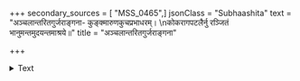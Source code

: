 +++
secondary_sources = [ "MSS_0465",]
jsonClass = "Subhaashita"
text = "अञ्चलान्तरितगुर्जराङ्गना- कुङ्क्मारुणकुचप्रभाधरम्।  \nकोकरागपटलैर्नु रञ्जितं भानुमन्तमुदयन्तमाश्रये॥"
title = "अञ्चलान्तरितगुर्जराङ्गना"

+++

<details><summary>Text</summary>

अञ्चलान्तरितगुर्जराङ्गना- कुङ्क्मारुणकुचप्रभाधरम्।  
कोकरागपटलैर्नु रञ्जितं भानुमन्तमुदयन्तमाश्रये॥
</details>
